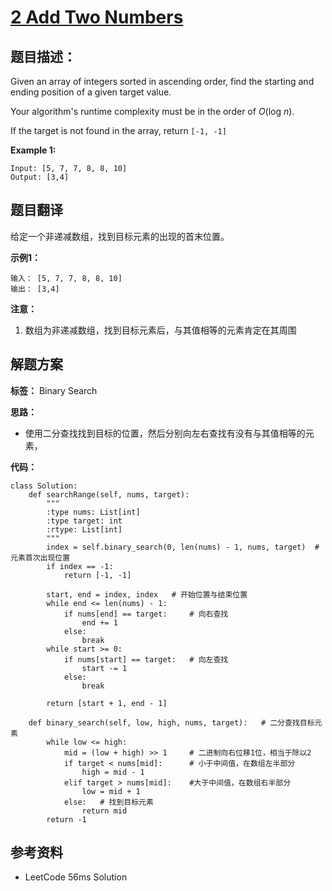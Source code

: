# [2 Add Two Numbers](https://leetcode.com/problems/search-for-a-range/description/)

## 题目描述：

Given an array of integers sorted in ascending order, find the starting and ending position of a given target value.

Your algorithm's runtime complexity must be in the order of *O*(log *n*).

If the target is not found in the array, return `[-1, -1]`

**Example 1:**

```
Input: [5, 7, 7, 8, 8, 10]
Output: [3,4]
```

## 题目翻译

给定一个非递减数组，找到目标元素的出现的首末位置。

**示例1：**

```
输入： [5, 7, 7, 8, 8, 10]
输出： [3,4]
```

**注意：**

1. 数组为非递减数组，找到目标元素后，与其值相等的元素肯定在其周围

## 解题方案

**标签：** Binary Search

**思路：**

 - 使用二分查找找到目标的位置，然后分别向左右查找有没有与其值相等的元素，

**代码：**

```
class Solution:
    def searchRange(self, nums, target):
        """
        :type nums: List[int]
        :type target: int
        :rtype: List[int]
        """
        index = self.binary_search(0, len(nums) - 1, nums, target)	# 元素首次出现位置
        if index == -1:
            return [-1, -1]

        start, end = index, index	# 开始位置与结束位置
        while end <= len(nums) - 1:
            if nums[end] == target: 	# 向右查找
                end += 1
            else:
                break
        while start >= 0:
            if nums[start] == target:	# 向左查找
                start -= 1
            else:
                break

        return [start + 1, end - 1]

    def binary_search(self, low, high, nums, target):	# 二分查找目标元素
        while low <= high:
            mid = (low + high) >> 1		# 二进制向右位移1位，相当于除以2
            if target < nums[mid]:		# 小于中间值，在数组左半部分
                high = mid - 1
            elif target > nums[mid]:	#大于中间值，在数组右半部分
                low = mid + 1
            else:	# 找到目标元素
                return mid
        return -1 
```

## 参考资料

- LeetCode 56ms Solution